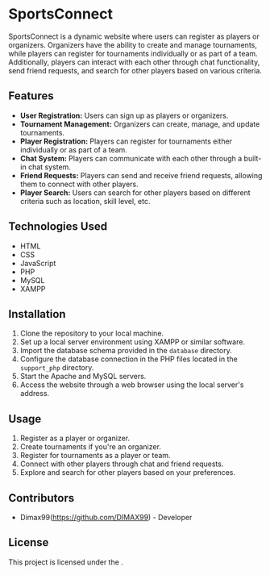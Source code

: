 # SportsConnect

SportsConnect is a dynamic website where users can register as players or organizers. Organizers have the ability to create and manage tournaments, while players can register for tournaments individually or as part of a team. Additionally, players can interact with each other through chat functionality, send friend requests, and search for other players based on various criteria.

## Features

- **User Registration:** Users can sign up as players or organizers.
- **Tournament Management:** Organizers can create, manage, and update tournaments.
- **Player Registration:** Players can register for tournaments either individually or as part of a team.
- **Chat System:** Players can communicate with each other through a built-in chat system.
- **Friend Requests:** Players can send and receive friend requests, allowing them to connect with other players.
- **Player Search:** Users can search for other players based on different criteria such as location, skill level, etc.

## Technologies Used

- HTML
- CSS
- JavaScript
- PHP
- MySQL
- XAMPP

## Installation

1. Clone the repository to your local machine.
2. Set up a local server environment using XAMPP or similar software.
3. Import the database schema provided in the `database` directory.
4. Configure the database connection in the PHP files located in the `support_php` directory.
5. Start the Apache and MySQL servers.
6. Access the website through a web browser using the local server's address.

## Usage

1. Register as a player or organizer.
2. Create tournaments if you're an organizer.
3. Register for tournaments as a player or team.
4. Connect with other players through chat and friend requests.
5. Explore and search for other players based on your preferences.

## Contributors

- Dimax99(https://github.com/DIMAX99) - Developer

## License

This project is licensed under the .

